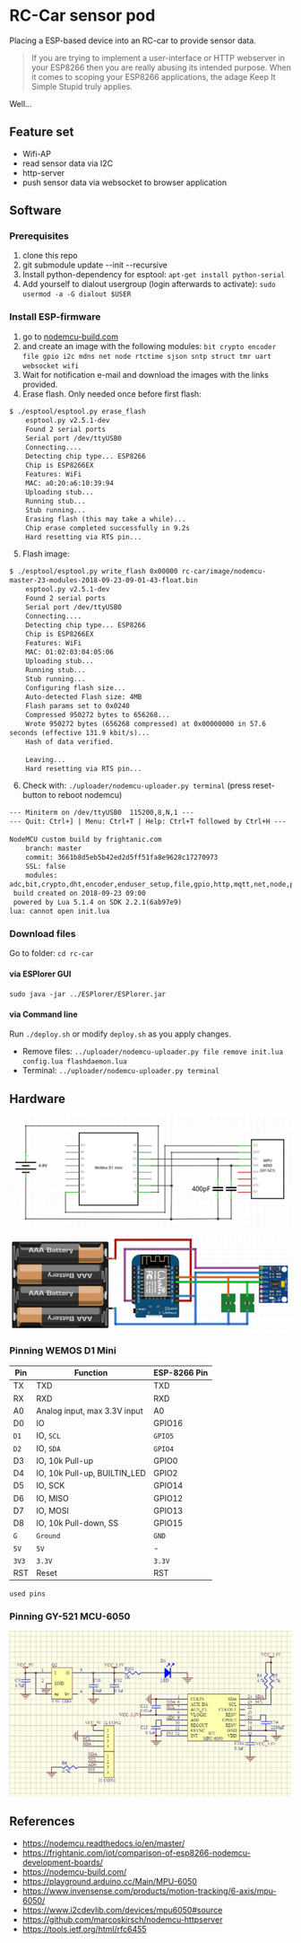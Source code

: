 # RC-Car sensor pod

Placing a ESP-based device into an RC-car to provide sensor data.

> If you are trying to implement a user-interface or HTTP webserver in your ESP8266 then you are really abusing its intended purpose. When it comes to scoping your ESP8266 applications, the adage Keep It Simple Stupid truly applies.

Well...

## Feature set

- Wifi-AP 
- read sensor data via I2C
- http-server
- push sensor data via websocket to browser application

## Software

### Prerequisites

1. clone this repo
2. git submodule update --init --recursive
3. Install python-dependency for esptool: `apt-get install python-serial`
4. Add yourself to dialout usergroup (login afterwards to activate): `sudo usermod -a -G dialout $USER`

### Install ESP-firmware

1. go to [nodemcu-build.com](https://nodemcu-build.com/) 
2. and create an image with the following modules: 
`bit crypto encoder file gpio i2c mdns net node rtctime sjson sntp struct tmr uart websocket wifi`
3. Wait for notification e-mail and download the images with the links provided. 
4. Erase flash. Only needed once before first flash: 
```
$ ./esptool/esptool.py erase_flash
    esptool.py v2.5.1-dev
    Found 2 serial ports
    Serial port /dev/ttyUSB0
    Connecting....
    Detecting chip type... ESP8266
    Chip is ESP8266EX
    Features: WiFi
    MAC: a0:20:a6:10:39:94
    Uploading stub...
    Running stub...
    Stub running...
    Erasing flash (this may take a while)...
    Chip erase completed successfully in 9.2s
    Hard resetting via RTS pin...

```
5. Flash image: 
```
$ ./esptool/esptool.py write_flash 0x00000 rc-car/image/nodemcu-master-23-modules-2018-09-23-09-01-43-float.bin 
    esptool.py v2.5.1-dev
    Found 2 serial ports
    Serial port /dev/ttyUSB0
    Connecting....
    Detecting chip type... ESP8266
    Chip is ESP8266EX
    Features: WiFi
    MAC: 01:02:03:04:05:06
    Uploading stub...
    Running stub...
    Stub running...
    Configuring flash size...
    Auto-detected Flash size: 4MB
    Flash params set to 0x0240
    Compressed 950272 bytes to 656268...
    Wrote 950272 bytes (656268 compressed) at 0x00000000 in 57.6 seconds (effective 131.9 kbit/s)...
    Hash of data verified.

    Leaving...
    Hard resetting via RTS pin...
```
6. Check with: `./uploader/nodemcu-uploader.py terminal` (press reset-button to reboot nodemcu)

```
--- Miniterm on /dev/ttyUSB0  115200,8,N,1 ---
--- Quit: Ctrl+] | Menu: Ctrl+T | Help: Ctrl+T followed by Ctrl+H ---

NodeMCU custom build by frightanic.com
	branch: master
	commit: 3661b8d5eb5b42ed2d5ff51fa8e9628c17270973
	SSL: false
	modules: adc,bit,crypto,dht,encoder,enduser_setup,file,gpio,http,mqtt,net,node,perf,pwm,sjson,sntp,spi,sqlite3,struct,tmr,uart,websocket,wifi
 build created on 2018-09-23 09:00
 powered by Lua 5.1.4 on SDK 2.2.1(6ab97e9)
lua: cannot open init.lua

```

### Download files

Go to folder: `cd rc-car`

#### via ESPlorer GUI

`sudo java -jar ../ESPlorer/ESPlorer.jar`

#### via Command line

Run `./deploy.sh` or modify `deploy.sh` as you apply changes. 

- Remove files: `../uploader/nodemcu-uploader.py file remove init.lua config.lua flashdaemon.lua`
- Terminal: `../uploader/nodemcu-uploader.py terminal`

## Hardware

![pinning](doc/schematic.png)

![pinning](doc/breadboard.png)

### Pinning WEMOS D1 Mini

Pin	| Function	| ESP-8266 Pin
--|--|--
TX|	TXD|	TXD
RX|	RXD|	RXD
A0|	Analog input, max 3.3V input	|A0
D0|	IO|	GPIO16
`D1`|	IO, `SCL`	|`GPIO5`
`D2`|	IO, `SDA`	|`GPIO4`
D3|	IO, 10k Pull-up	|GPIO0
D4|	IO, 10k Pull-up, BUILTIN_LED	|GPIO2
D5|	IO, SCK	|GPIO14
D6|	IO, MISO	|GPIO12
D7|	IO, MOSI	|GPIO13
D8|	IO, 10k Pull-down, SS	|GPIO15
`G`	|`Ground`|	`GND`
`5V`|	`5V`|	-
`3V3`|	`3.3V`|	`3.3V`
RST|	Reset|	RST
`used pins`

### Pinning GY-521 MCU-6050

![pinning](doc/MPU6050-V1-SCH.jpg)

## References

- https://nodemcu.readthedocs.io/en/master/
- https://frightanic.com/iot/comparison-of-esp8266-nodemcu-development-boards/
- https://nodemcu-build.com/
- https://playground.arduino.cc/Main/MPU-6050
- https://www.invensense.com/products/motion-tracking/6-axis/mpu-6050/
- https://www.i2cdevlib.com/devices/mpu6050#source
- https://github.com/marcoskirsch/nodemcu-httpserver
- https://tools.ietf.org/html/rfc6455
